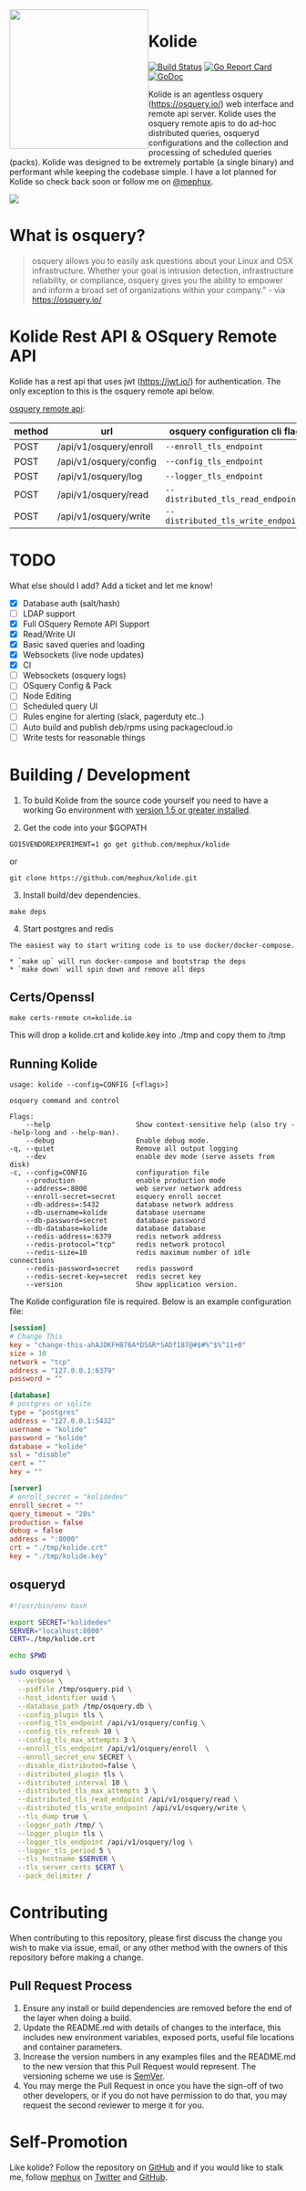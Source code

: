 <img style="float:left;" height="244px" src="https://github.com/mephux/kolide/blob/master/kolide-banner.png?raw=true">

# Kolide

[![Build Status](http://komanda.io:8080/api/badges/mephux/kolide/status.svg)](http://komanda.io:8080/mephux/kolide)
[![Go Report Card](https://goreportcard.com/badge/github.com/mephux/kolide)](https://goreportcard.com/report/github.com/mephux/kolide)
[![GoDoc](https://godoc.org/github.com/mephux/kolide?status.svg)](https://godoc.org/github.com/mephux/kolide)

  Kolide is an agentless osquery (https://osquery.io/) web interface and remote api server. Kolide uses the osquery
  remote apis to do ad-hoc distributed queries, osqueryd configurations and the collection and processing of scheduled queries (packs). Kolide was designed to be extremely portable (a single binary) and performant while keeping 
  the codebase simple. I have a lot planned for Kolide so check back soon or follow me on [@mephux](http://twitter.com/mephux).

<img src="https://github.com/mephux/kolide/blob/master/kolide.gif?raw=true">

# What is osquery?

 > osquery allows you to easily ask questions about your Linux and OSX infrastructure. Whether your goal is intrusion  detection, infrastructure reliability, or compliance, osquery gives you the ability to empower and inform a broad set of organizations within your company." - via https://osquery.io/

# Kolide Rest API & OSquery Remote API

  Kolide has a rest api that uses jwt (https://jwt.io/) for authentication. The only exception
  to this is the osquery remote api below.

  [osquery remote api](https://osquery.readthedocs.org/en/stable/deployment/remote/#remote-server-api):

  method | url | osquery configuration cli flag
  -------|-----|-------------------------------
  POST   | /api/v1/osquery/enroll | `--enroll_tls_endpoint`
  POST   | /api/v1/osquery/config | `--config_tls_endpoint`
  POST   | /api/v1/osquery/log    | `--logger_tls_endpoint`
  POST   | /api/v1/osquery/read   | `--distributed_tls_read_endpoint`
  POST   | /api/v1/osquery/write  | `--distributed_tls_write_endpoint`

# TODO

  What else should I add? Add a ticket and let me know!

  - [X] Database auth (salt/hash)
  - [ ] LDAP support
  - [X] Full OSquery Remote API Support
  - [X] Read/Write UI
  - [X] Basic saved queries and loading
  - [X] Websockets (live node updates)
  - [X] CI 
  - [ ] Websockets (osquery logs)
  - [ ] OSquery Config & Pack
  - [ ] Node Editing
  - [ ] Scheduled query UI
  - [ ] Rules engine for alerting (slack, pagerduty etc..)
  - [ ] Auto build and publish deb/rpms using packagecloud.io
  - [ ] Write tests for reasonable things

# Building / Development

  1. To build Kolide from the source code yourself you need to have a working 
  Go environment with [version 1.5 or greater installed](http://golang.org/doc/install).

  2. Get the code into your $GOPATH

  `GO15VENDOREXPERIMENT=1 go get github.com/mephux/kolide`

  or

  `git clone https://github.com/mephux/kolide.git`


  3. Install build/dev dependencies.

  `make deps`

  4. Start postgres and redis
    
    The easiest way to start writing code is to use docker/docker-compose.

    * `make up` will run docker-compose and bootstrap the deps
    * `make down` will spin down and remove all deps

## Certs/Openssl

  `make certs-remote cn=kolide.io`

  This will drop a kolide.crt and kolide.key into ./tmp and copy them to /tmp

## Running Kolide

  ```
usage: kolide --config=CONFIG [<flags>]

osquery command and control

Flags:
      --help                     Show context-sensitive help (also try --help-long and --help-man).
      --debug                    Enable debug mode.
  -q, --quiet                    Remove all output logging
      --dev                      enable dev mode (serve assets from disk)
  -c, --config=CONFIG            configuration file
      --production               enable production mode
      --address=:8000            web server network address
      --enroll-secret=secret     osquery enroll secret
      --db-address=:5432         database network address
      --db-username=kolide       database username
      --db-password=secret       database password
      --db-database=kolide       database database
      --redis-address=:6379      redis network address
      --redis-protocol="tcp"     redis network protocol
      --redis-size=10            redis maximum number of idle connections
      --redis-password=secret    redis password
      --redis-secret-key=secret  redis secret key
      --version                  Show application version.
  ```

  The Kolide configuration file is required. Below is an example configuration file:

  ```toml
[session]
# Change This
key = "change-this-ahAJDKFH876A*DS&R*SADf187@#$#%^$%^11+0"
size = 10
network = "tcp"
address = "127.0.0.1:6379"
password = ""

[database]
# postgres or sqlite
type = "postgres"
address = "127.0.0.1:5432"
username = "kolide"
password = "kolide"
database = "kolide"
ssl = "disable"
cert = ""
key = ""

[server]
# enroll_secret = "kolidedev"
enroll_secret = ""
query_timeout = "20s"
production = false
debug = false
address = ":8000"
crt = "./tmp/kolide.crt"
key = "./tmp/kolide.key"
  ```

## osqueryd

  ```bash
  #!/usr/bin/env bash

  export SECRET="kolidedev"
  SERVER="localhost:8000"
  CERT=./tmp/kolide.crt

  echo $PWD

  sudo osqueryd \
    --verbose \
    --pidfile /tmp/osquery.pid \
    --host_identifier uuid \
    --database_path /tmp/osquery.db \
    --config_plugin tls \
    --config_tls_endpoint /api/v1/osquery/config \
    --config_tls_refresh 10 \
    --config_tls_max_attempts 3 \
    --enroll_tls_endpoint /api/v1/osquery/enroll  \
    --enroll_secret_env SECRET \
    --disable_distributed=false \
    --distributed_plugin tls \
    --distributed_interval 10 \
    --distributed_tls_max_attempts 3 \
    --distributed_tls_read_endpoint /api/v1/osquery/read \
    --distributed_tls_write_endpoint /api/v1/osquery/write \
    --tls_dump true \
    --logger_path /tmp/ \
    --logger_plugin tls \
    --logger_tls_endpoint /api/v1/osquery/log \
    --logger_tls_period 5 \
    --tls_hostname $SERVER \
    --tls_server_certs $CERT \
    --pack_delimiter /
  ```

# Contributing

When contributing to this repository, please first discuss the change you wish to make via issue,
email, or any other method with the owners of this repository before making a change. 

## Pull Request Process

1. Ensure any install or build dependencies are removed before the end of the layer when doing a 
   build.
2. Update the README.md with details of changes to the interface, this includes new environment 
   variables, exposed ports, useful file locations and container parameters.
3. Increase the version numbers in any examples files and the README.md to the new version that this
   Pull Request would represent. The versioning scheme we use is [SemVer](http://semver.org/).
4. You may merge the Pull Request in once you have the sign-off of two other developers, or if you 
   do not have permission to do that, you may request the second reviewer to merge it for you.

# Self-Promotion

Like kolide? Follow the repository on
[GitHub](https://github.com/mephux/kolide) and if
you would like to stalk me, follow [mephux](http://dweb.io/) on
[Twitter](http://twitter.com/mephux) and
[GitHub](https://github.com/mephux).
